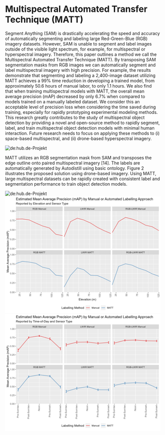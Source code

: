 # Multispectral Automated Transfer Technique (MATT)

Segment Anything (SAM) is drastically accelerating the speed and accuracy of automatically segmenting and labeling large Red-Green-Blue (RGB) imagery datasets. However, SAM is unable to segment and label images outside of the visible light spectrum, for example, for multispectral or hyperspectral imagery. Therefore, this paper outlines a method we call the Multispectral Automated Transfer Technique (MATT). By transposing SAM segmentation masks from RGB images we can automatically segment and label multispectral imagery with high precision. For example, the results demonstrate that segmenting and labeling a 2,400-image dataset utilizing MATT achieves a 99% time reduction in developing a trained model, from approximately 50.6 hours of manual labor, to only 1.1 hours. We also find that when training multispectral models with MATT, the overall mean average precision (mAP) decreased by only 6.7% when compared to models trained on a manually labeled dataset. We consider this an acceptable level of precision loss when considering the time saved during training, especially for rapidly prototyping experimental modeling methods. This research greatly contributes to the study of multispectral object detection by providing a novel and open-source method to rapidly segment, label, and train multispectral object detection models with minimal human interaction. Future research needs to focus on applying these methods to (i) space-based multispectral, and (ii) drone-based hyperspectral imagery. 

![de:hub.de-Projekt](figures/matt2.png)

MATT utilizes an RGB segmentation mask from SAM and transposes the edge outline onto paired multispectral imagery [14]. The labels are automatically generated by Autodistill using basic ontology. Figure 2 illustrates the proposed solution using drone-based imagery. Using MATT, large multispectral datasets can be rapidly created with consistent label and segmentation performance to train object detection models.

![de:hub.de-Projekt](figure2.png)
![de:hub.de-Projekt](figures/altitude_performance_subplot.png)
![de:hub.de-Projekt](figures/grouped_quality_plot.png)
